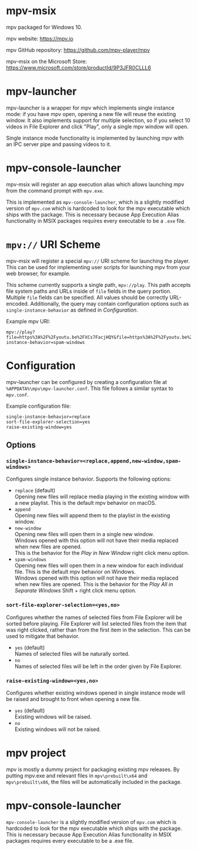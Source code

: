 # mpv-msix

mpv packaged for Windows 10.

mpv website: https://mpv.io

mpv GitHub repository: https://github.com/mpv-player/mpv

mpv-msix on the Microsoft Store: https://www.microsoft.com/store/productId/9P3JFR0CLLL6

# mpv-launcher

mpv-launcher is a wrapper for mpv which implements single instance mode: if you have mpv open, opening a new file will reuse the existing window. It also implements support for multiple selection, so if you select 10 videos in File Explorer and click "Play", only a single mpv window will open.

Single instance mode functionality is implemented by launching mpv with an IPC server pipe and passing videos to it.

# mpv-console-launcher

mpv-msix will register an app execution alias which allows launching mpv from the command prompt with `mpv.exe`. 

This is implemented as `mpv-console-launcher`, which is a slightly modified version of `mpv.com` which is hardcoded to look for the mpv executable which ships with the package. This is necessary because App Execution Alias functionality in MSIX packages requires every executable to be a `.exe` file. 

# `mpv://` URI Scheme

mpv-msix will register a special `mpv://` URI scheme for launching the player. This can be used for implementing user scripts for launching mpv from your web browser, for example.

This scheme currently supports a single path, `mpv://play`. This path accepts file system paths and URLs inside of `file` fields in the query portion. Multiple `file` fields can be specified. All values should be correctly URL-encoded. Additionally, the query may contain configuration options such as `single-instance-behavior` as defined in *Configuration*.

Example mpv URI:

```
mpv://play?file=https%3A%2F%2Fyoutu.be%2FXCs7FacjHQY&file=https%3A%2F%2Fyoutu.be%2FXCs7FacjHQY&single-instance-behavior=spam-windows
```

# Configuration

mpv-launcher can be configured by creating a configuration file at `%APPDATA%\mpv\mpv-launcher.conf`. This file follows a similar syntax to `mpv.conf`.

Example configuration file:
```
single-instance-behavior=replace
sort-file-explorer-selection=yes
raise-existing-window=yes
```

## Options

### `single-instance-behavior=<replace,append,new-window,spam-windows>`

Configures single instance behavior. Supports the following options:

* `replace` (default)  
    Opening new files will replace media playing in the existing window with a new playlist. This is the default mpv behavior on macOS.
* `append`  
    Opening new files will append them to the playlist in the existing window.
* `new-window`  
    Opening new files will open them in a single new window.  
    Windows opened with this option will not have their media replaced when new files are opened.  
    This is the behavior for the *Play in New Window* right click menu option.
* `spam-windows`  
    Opening new files will open them in a new window for each individual file. This is the default mpv behavior on Windows.  
    Windows opened with this option will not have their media replaced when new files are opened.
    This is the behavior for the *Play All in Separate Windows* Shift + right click menu option.

### `sort-file-explorer-selection=<yes,no>`

Configures whether the names of selected files from File Explorer will be sorted before playing. File Explorer will list selected files from the item that was right clicked, rather than from the first item in the selection. This can be used to mitigate that behavior.

* `yes` (default)  
    Names of selected files will be naturally sorted.
* `no`  
    Names of selected files will be left in the order given by File Explorer.

### `raise-existing-window=<yes,no>`

Configures whether existing windows opened in single instance mode will be raised and brought to front when opening a new file.

* `yes` (default)  
    Existing windows will be raised.
* `no`  
    Existing windows will not be raised.

# mpv project

mpv is mostly a dummy project for packaging existing mpv releases. By putting mpv.exe and relevant files in `mpv\prebuilt\x64` and `mpv\prebuilt\x86`, the files will be automatically included in the package.

# mpv-console-launcher

`mpv-console-launcher` is a slightly modified version of `mpv.com` which is hardcoded to look for the mpv executable which ships with the package. This is necessary because App Execution Alias functionality in MSIX packages requires every executable to be a .exe file. 